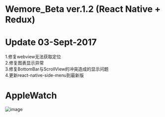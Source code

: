 # Wemore_Beta ver.1.2 (React Native + Redux)

# Update 03-Sept-2017
1.修复webview无法获取定位<br/>
2.修复图表显示异常<br/>
3.修复BottomBar与ScrollView的冲突造成的显示问题<br/>
4.更新react-native-side-menu到最新版<br/>

# AppleWatch
![image](https://github.com/a2824256/wemore-rn-app-with-apple-watch-app/blob/master/Applewatch.png)
